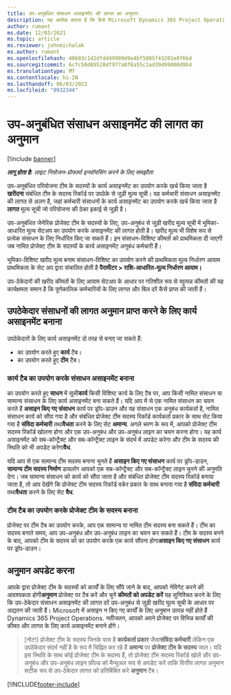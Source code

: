 ```yaml
---
title: उप-अनुबंधित संसाधन असाइनमेंट की लागत का अनुमान
description: यह आलेख बताता है कि कैसे Microsoft Dynamics 365 Project Operations उपसंविदा संसाधन असाइनमेंट के लागत अनुमान की गणना करता है।
author: rumant
ms.date: 12/03/2021
ms.topic: article
ms.reviewer: johnmichalak
ms.author: rumant
ms.openlocfilehash: 40603c1d2dfdd49909d9a4bf5085f43201e8f6bd
ms.sourcegitcommit: 6cfc50d89528df977a8f6a55c1ad39d99800d9b4
ms.translationtype: MT
ms.contentlocale: hi-IN
ms.lasthandoff: 06/03/2022
ms.locfileid: "8932344"
---
```

# <a name="cost-estimation-of-subcontracted-resource-assignments"></a>उप-अनुबंधित संसाधन असाइनमेंट की लागत का अनुमान

[!include [banner](../../includes/dataverse-preview.md)]

_**लागू होता है:** लाइट नियोजन-प्रोफार्मा इनवॉयसिंग करने के लिए समझौता_

उप-अनुबंधित परियोजना टीम के सदस्यों के कार्य असाइनमेंट का उपयोग करके खर्च किया जाता है **खरीदना** संबंधित टीम के सदस्य रिकॉर्ड पर उपठेके से जुड़ी मूल्य सूची। यह कर्मचारी संसाधन असाइनमेंट की लागत से अलग है, जहां कर्मचारी संसाधनों के कार्य असाइनमेंट का उपयोग करके खर्च किया जाता है **लागत** मूल्य सूची जो परियोजना की ठेका इकाई से जुड़ी है। 

उप-अनुबंधित जेनेरिक प्रोजेक्ट टीम के सदस्यों के लिए, उप-अनुबंध से जुड़ी खरीद मूल्य सूची में भूमिका-आधारित मूल्य सेटअप का उपयोग करके असाइनमेंट की लागत होती है। खरीद मूल्य भी विशेष रूप से प्रत्येक संसाधन के लिए निर्धारित किए जा सकते हैं। इन संसाधन-विशिष्ट कीमतों को प्राथमिकता दी जाएगी जब नामित प्रोजेक्ट टीम के सदस्यों के कार्य असाइनमेंट अनुबंध कर्मचारी हैं। 

भूमिका-विशिष्ट खरीद मूल्य बनाम संसाधन-विशिष्ट का उपयोग करने की प्राथमिकता मूल्य निर्धारण आयाम प्राथमिकता के सेट अप द्वारा संचालित होती है **पैरामीटर > राशि-आधारित-मूल्य निर्धारण आयाम।**

उप-ठेकेदारों की खरीद कीमतों के लिए आयाम सेटअप के आधार पर गतिशील रूप से व्युत्पन्न कीमतों की यह कार्यक्षमता समान है कि पूर्णकालिक कर्मचारियों के लिए लागत और बिल दरें कैसे प्राप्त की जाती हैं। 

## <a name="creating-task-assignments-for-getting-cost-estimates-of-subcontractor-resources"></a>उपठेकेदार संसाधनों की लागत अनुमान प्राप्त करने के लिए कार्य असाइनमेंट बनाना

उपठेकेदारों के लिए कार्य असाइनमेंट दो तरह से बनाए जा सकते हैं: 
- का उपयोग करते हुए **कार्य** टैब।
- का उपयोग करते हुए **टीम** टैब।

### <a name="creating-resources-assignments-using-the-tasks-tab"></a>कार्य टैब का उपयोग करके संसाधन असाइनमेंट बनाना
का उपयोग करते हुए **साधन** में सूची**कार्य** किसी विशिष्ट कार्य के लिए टैब पर, आप किसी नामित संसाधन या सामान्य संसाधन के लिए कार्य असाइनमेंट बना सकते हैं। यदि आप में से एक नामित संसाधन का चयन करते हैं **असाइन किए गए संसाधन** कार्य पर ड्रॉप-डाउन और यह संसाधन एक अनुबंध कार्यकर्ता है, नामित संसाधन कार्य को सौंपा गया है और संबंधित प्रोजेक्ट टीम सदस्य रिकॉर्ड कार्यकर्ता प्रकार के साथ सेट किया गया है **संविदा कर्मचारी** तथा**वैधता** करने के लिए सेट **अमान्य**. अगले चरण के रूप में, आपको प्रोजेक्ट टीम सदस्य रिकॉर्ड खोलना होगा और एक उप-अनुबंध और उप-अनुबंध लाइन का चयन करना होगा। यह कार्य असाइनमेंट को सब-कॉन्ट्रैक्ट और सब-कॉन्ट्रैक्ट लाइन के संदर्भ में अपडेट करेगा और टीम के सदस्य की स्थिति को भी अपडेट करेगा**वैध**.

यदि आप से एक सामान्य टीम सदस्य बनाना चुनते हैं **असाइन किए गए संसाधन** कार्य पर ड्रॉप-डाउन, **सामान्य टीम सदस्य निर्माण** डायलॉग आपको एक सब-कॉन्ट्रैक्ट और सब-कॉन्ट्रैक्ट लाइन चुनने की अनुमति देगा। जब सामान्य संसाधन को कार्य को सौंपा जाता है और संबंधित प्रोजेक्ट टीम सदस्य रिकॉर्ड बनाया जाता है, तो आप देखेंगे कि प्रोजेक्ट टीम सदस्य रिकॉर्ड वर्कर प्रकार के साथ बनाया गया है **संविदा कर्मचारी** तथा**वैधता** करने के लिए सेट **वैध**.

### <a name="creating-project-team-members-using-the-team-tab"></a>टीम टैब का उपयोग करके प्रोजेक्ट टीम के सदस्य बनाना
प्रोजेक्ट पर टीम टैब का उपयोग करके, आप एक सामान्य या नामित टीम सदस्य बना सकते हैं। टीम का सदस्य बनाते समय, आप उप-अनुबंध और उप-अनुबंध लाइन का चयन कर सकते हैं। टीम के सदस्य बनने के बाद, आपको टीम के सदस्य को का उपयोग करके एक कार्य सौंपना होगा**असाइन किए गए संसाधन** कार्य पर ड्रॉप-डाउन। 

## <a name="updating-estimates"></a>अनुमान अपडेट करना
आपके द्वारा प्रोजेक्ट टीम के सदस्यों को कार्यों के लिए सौंपे जाने के बाद, आपको नेविगेट करने की आवश्यकता होगी**अनुमान** प्रोजेक्ट पर टैब करें और चुनें **कीमतों को अपडेट करें** यह सुनिश्चित करने के लिए कि उप-ठेकेदार संसाधन असाइनमेंट की लागत दरें उप-अनुबंध से जुड़ी खरीद मूल्य सूची के आधार पर अद्यतन की जाती हैं। Microsoft में असाइन न किए गए कार्यों के लिए अनुमान उत्पन्न नहीं होते हैं Dynamics 365 Project Operations. नतीजतन, आपको अपने प्रोजेक्ट पर विभिन्न कार्यों की कीमत और लागत के लिए कार्य असाइनमेंट बनाने होंगे। 

> [नोट!] प्रोजेक्ट टीम के सदस्य जिनके पास है **कार्यकर्ता प्रकार** जैसा**संविदा कर्मचारी** लेकिन एक उपठेकेदार संदर्भ नहीं है के रूप में चिह्नित कर रहे हैं **अमान्य** पर **प्रोजेक्ट टीम के सदस्य** जाल। यदि इस स्थिति के साथ कोई प्रोजेक्ट टीम के सदस्य हैं, तो प्रोजेक्ट टीम सदस्य रिकॉर्ड खोलें और उप-अनुबंध और उप-अनुबंध लाइन फ़ील्ड को मैन्युअल रूप से अपडेट करें ताकि वित्तीय लागत अनुमान सटीक रूप से उप-ठेकेदार लागत को प्रतिबिंबित करे **अनुमान** टैब। 


[!INCLUDE[footer-include](../../includes/footer-banner.md)]
